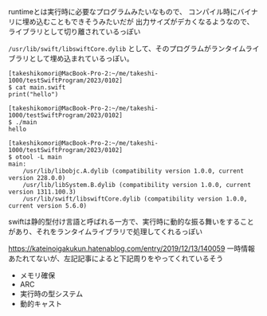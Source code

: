 runtimeとは実行時に必要なプログラムみたいなもので、
コンパイル時にバイナリに埋め込むこともできそうみたいだが
出力サイズがデカくなるようなので、ライブラリとして切り離されているっぽい

`/usr/lib/swift/libswiftCore.dylib` として、そのプログラムがランタイムライブラリとして埋め込まれているっぽい。

```
[takeshikomori@MacBook-Pro-2:~/me/takeshi-1000/testSwiftProgram/2023/0102]
$ cat main.swift 
print("hello")

[takeshikomori@MacBook-Pro-2:~/me/takeshi-1000/testSwiftProgram/2023/0102]
$ ./main 
hello

[takeshikomori@MacBook-Pro-2:~/me/takeshi-1000/testSwiftProgram/2023/0102]
$ otool -L main
main:
	/usr/lib/libobjc.A.dylib (compatibility version 1.0.0, current version 228.0.0)
	/usr/lib/libSystem.B.dylib (compatibility version 1.0.0, current version 1311.100.3)
	/usr/lib/swift/libswiftCore.dylib (compatibility version 1.0.0, current version 5.6.0)
```

swiftは静的型付け言語と呼ばれる一方で、実行時に動的な振る舞いをすることがあり、それをランタイムライブラリで処理してくれるっぽい

https://kateinoigakukun.hatenablog.com/entry/2019/12/13/140059 一時情報あたれてないが、左記記事によると下記周りをやってくれているそう

- メモリ確保
- ARC
- 実行時の型システム
- 動的キャスト

